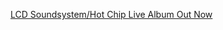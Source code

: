 ---
layout: post
wordpress_id: 849
wordpress_url: http://noesbueno.com/archives/849
date: '2010-11-12 18:01:01 -0600'
date_gmt: '2010-11-12 23:01:01 -0600'
body: |
  <p><a href="http://feedproxy.google.com/~r/PitchforkLatestNews/~3/IeZaYKSxeP4/">LCD Soundsystem/Hot Chip Live Album Out Now</a></p>
---